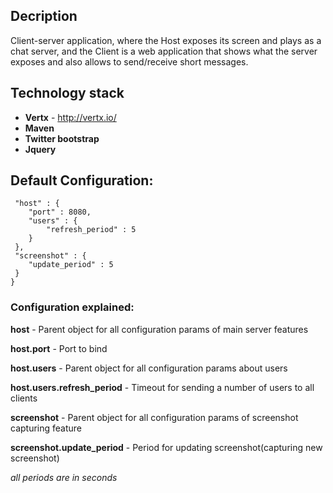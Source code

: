 ## Decription
Client-server application, where the Host exposes its screen and plays as a chat server, and the Client is a web application that shows what the server exposes and also allows to send/receive short messages.

## Technology stack
+ **Vertx** - http://vertx.io/ 
+ **Maven** 
+ **Twitter bootstrap**
+ **Jquery**

## Default Configuration:
```{
 "host" : {
    "port" : 8080,
    "users" : {
        "refresh_period" : 5
    }
 },
 "screenshot" : {
    "update_period" : 5
 }
}
```

### Configuration explained:
**host** - Parent object for all configuration params of main server features

**host.port** - Port to bind

**host.users** - Parent object for all configuration params about users

**host.users.refresh_period** - Timeout for sending a number of users to all clients

**screenshot** - Parent object for all configuration params of screenshot capturing feature

**screenshot.update_period** - Period for updating screenshot(capturing new screenshot)

*all periods are in seconds*